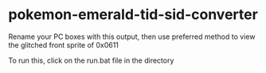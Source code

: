 # pokemon-emerald-tid-sid-converter
Rename your PC boxes with this output, then use preferred method to view the glitched front sprite of 0x0611

To run this, click on the run.bat file in the directory
